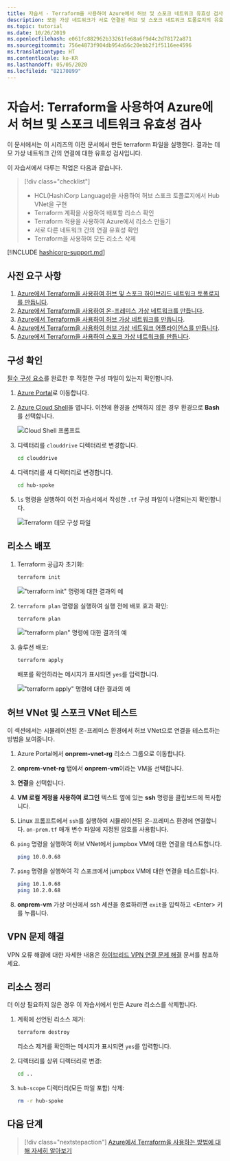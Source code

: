 ```yaml
---
title: 자습서 - Terraform을 사용하여 Azure에서 허브 및 스포크 네트워크 유효성 검사
description: 모든 가상 네트워크가 서로 연결된 허브 및 스포크 네트워크 토폴로지의 유효성을 검사하는 방법을 알아봅니다.
ms.topic: tutorial
ms.date: 10/26/2019
ms.openlocfilehash: e061fc882962b33261fe68a6f9d4c2d78172a871
ms.sourcegitcommit: 756e4873f904db954a56c20ebb2f1f5116ee4596
ms.translationtype: HT
ms.contentlocale: ko-KR
ms.lasthandoff: 05/05/2020
ms.locfileid: "82170899"
---
```

# <a name="tutorial-validate-a-hub-and-spoke-network-in-azure-using-terraform"></a>자습서: Terraform을 사용하여 Azure에서 허브 및 스포크 네트워크 유효성 검사

이 문서에서는 이 시리즈의 이전 문서에서 만든 terraform 파일을 실행한다. 결과는 데모 가상 네트워크 간의 연결에 대한 유효성 검사입니다.

이 자습서에서 다루는 작업은 다음과 같습니다.

> [!div class="checklist"]
> * HCL(HashiCorp Language)을 사용하여 허브 스포크 토폴로지에서 Hub VNet을 구현
> * Terraform 계획을 사용하여 배포할 리소스 확인
> * Terraform 적용을 사용하여 Azure에서 리소스 만들기
> * 서로 다른 네트워크 간의 연결 유효성 확인
> * Terraform을 사용하여 모든 리소스 삭제

[!INCLUDE [hashicorp-support.md](includes/hashicorp-support.md)]

## <a name="prerequisites"></a>사전 요구 사항

1. [Azure에서 Terraform을 사용하여 허브 및 스포크 하이브리드 네트워크 토폴로지를 만듭니다](./hub-spoke-introduction.md).
1. [Azure에서 Terraform을 사용하여 온-프레미스 가상 네트워크를 만듭니다](./hub-spoke-on-prem.md).
1. [Azure에서 Terraform을 사용하여 허브 가상 네트워크를 만듭니다](./hub-spoke-hub-network.md).
1. [Azure에서 Terraform을 사용하여 허브 가상 네트워크 어플라이언스를 만듭니다](./hub-spoke-hub-nva.md).
1. [Azure에서 Terraform을 사용하여 스포크 가상 네트워크를 만듭니다](./hub-spoke-spoke-network.md).

## <a name="verify-your-configuration"></a>구성 확인

[필수 구성 요소](#prerequisites)를 완료한 후 적절한 구성 파일이 있는지 확인합니다.

1. [Azure Portal](https://portal.azure.com)로 이동합니다.

1. [Azure Cloud Shell](/azure/cloud-shell/overview)을 엽니다. 이전에 환경을 선택하지 않은 경우 환경으로 **Bash**를 선택합니다.

    ![Cloud Shell 프롬프트](./media/common/azure-portal-cloud-shell-button-min.png)

1. 디렉터리를 `clouddrive` 디렉터리로 변경합니다.

    ```bash
    cd clouddrive
    ```

1. 디렉터리를 새 디렉터리로 변경합니다.

    ```bash
    cd hub-spoke
    ```

1. `ls` 명령을 실행하여 이전 자습서에서 작성한 `.tf` 구성 파일이 나열되는지 확인합니다.

    ![Terraform 데모 구성 파일](./media/hub-and-spoke-tutorial-series/hub-spoke-config-files.png)

## <a name="deploy-the-resources"></a>리소스 배포

1. Terraform 공급자 초기화:
    
    ```bash
    terraform init
    ```
    
    !["terraform init" 명령에 대한 결과의 예](./media/hub-and-spoke-tutorial-series/hub-spoke-terraform-init.png)
    
1. `terraform plan` 명령을 실행하여 실행 전에 배포 효과 확인:

    ```bash
    terraform plan
    ```
    
    !["terraform plan" 명령에 대한 결과의 예](./media/hub-and-spoke-tutorial-series/hub-spoke-terraform-plan.png)

1. 솔루션 배포:

    ```bash
    terraform apply
    ```
    
    배포를 확인하라는 메시지가 표시되면 `yes`를 입력합니다.

    !["terraform apply" 명령에 대한 결과의 예](./media/hub-and-spoke-tutorial-series/hub-spoke-terraform-apply.png)
    
## <a name="test-the-hub-vnet-and-spoke-vnets"></a>허브 VNet 및 스포크 VNet 테스트

이 섹션에서는 시뮬레이션된 온-프레미스 환경에서 허브 VNet으로 연결을 테스트하는 방법을 보여줍니다.

1. Azure Portal에서 **onprem-vnet-rg** 리소스 그룹으로 이동합니다.

1. **onprem-vnet-rg** 탭에서 **onprem-vm**이라는 VM을 선택합니다.

1. **연결**을 선택합니다.

1. **VM 로컬 계정을 사용하여 로그인** 텍스트 옆에 있는 **ssh** 명령을 클립보드에 복사합니다.

1. Linux 프롬프트에서 `ssh`를 실행하여 시뮬레이션된 온-프레미스 환경에 연결합니다. `on-prem.tf` 매개 변수 파일에 지정된 암호를 사용합니다.

1. `ping` 명령을 실행하여 허브 VNet에서 jumpbox VM에 대한 연결을 테스트합니다.

   ```bash
   ping 10.0.0.68
   ```

1. `ping` 명령을 실행하여 각 스포크에서 jumpbox VM에 대한 연결을 테스트합니다.

   ```bash
   ping 10.1.0.68
   ping 10.2.0.68
   ```

1. **onprem-vm** 가상 머신에서 ssh 세션을 종료하려면 `exit`을 입력하고 &lt;Enter> 키를 누릅니다.

## <a name="troubleshoot-vpn-issues"></a>VPN 문제 해결

VPN 오류 해결에 대한 자세한 내용은 [하이브리드 VPN 연결 문제 해결](/azure/architecture/reference-architectures/hybrid-networking/troubleshoot-vpn) 문서를 참조하세요.

## <a name="clean-up-resources"></a>리소스 정리

더 이상 필요하지 않은 경우 이 자습서에서 만든 Azure 리소스를 삭제합니다.

1. 계획에 선언된 리소스 제거:

    ```bash
    terraform destroy
    ```

    리소스 제거를 확인하는 메시지가 표시되면 `yes`를 입력합니다.

1. 디렉터리를 상위 디렉터리로 변경:

    ```bash
    cd ..
    ```

1. `hub-scope` 디렉터리(모든 파일 포함) 삭제:

    ```bash
    rm -r hub-spoke
    ```

## <a name="next-steps"></a>다음 단계

> [!div class="nextstepaction"] 
> [Azure에서 Terraform을 사용하는 방법에 대해 자세히 알아보기](/azure/terraform)